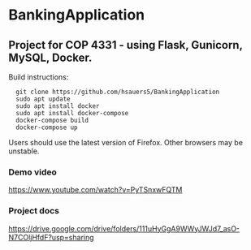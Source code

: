 # BankingApplication
## Project for COP 4331 - using Flask, Gunicorn, MySQL, Docker.

Build instructions: 
```
  git clone https://github.com/hsauers5/BankingApplication
  sudo apt update
  sudo apt install docker
  sudo apt install docker-compose
  docker-compose build
  docker-compose up
```

Users should use the latest version of Firefox. Other browsers may be unstable. 

### Demo video
https://www.youtube.com/watch?v=PyTSnxwFQTM
### Project docs
https://drive.google.com/drive/folders/111uHyGgA9WWyJWJd7_asO-N7COljHfdF?usp=sharing
